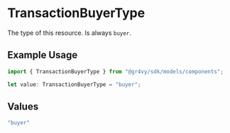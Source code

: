 # TransactionBuyerType

The type of this resource. Is always `buyer`.

## Example Usage

```typescript
import { TransactionBuyerType } from "@gr4vy/sdk/models/components";

let value: TransactionBuyerType = "buyer";
```

## Values

```typescript
"buyer"
```
